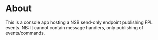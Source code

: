 # About

This is a console app hosting a NSB send-only endpoint publishing FPL events. NB: It cannot contain message handlers, only publishing of events/commands.
